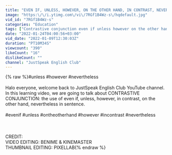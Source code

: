 ```yaml
---
title: "EVEN IF, UNLESS, HOWEVER, ON THE OTHER HAND, IN CONTRAST, NEVERTHELESS: ENGLISH KELAS 12 PEMINATAN"
image: "https:\/\/i.ytimg.com\/vi\/7RGf1B4Wz-s\/hqdefault.jpg"
vid_id: "7RGf1B4Wz-s"
categories: "Education"
tags: ["Contrastive conjunction even if unless however on the other hand in contrast nevertheless","unless","however"]
date: "2022-01-24T04:00:56+03:00"
vid_date: "2022-01-09T12:30:03Z"
duration: "PT10M34S"
viewcount: "390"
likeCount: "16"
dislikeCount: ""
channel: "JustSpeak English Club"
---
```

{% raw %}#unless #however #nevertheless<br /><br />Halo everyone, welcome back to JustSpeak English Club YouTube channel. In this learning video, we are going to talk about CONTRASTIVE CONJUNCTION: the use of even if, unless, however, in contrast, on the other hand, nevertheless in sentence. <br /><br />#evenif #unless #ontheotherhand #however #incontrast #nevertheless<br /><br /><br /><br />CREDIT:<br />VIDEO EDITING: BENIME &amp; KINEMASTER<br />THUMBNAIL EDITING: PIXELLAB{% endraw %}
